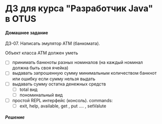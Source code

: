 ﻿# ДЗ для курса "Разработчик Java" в OTUS


#### Домашнее задание

ДЗ-07. Написать эмулятор АТМ (банкомата).

Объект класса АТМ должен уметь
- [ ] принимать банкноты разных номиналов (на каждый номинал должна быть своя ячейка)
- [ ] выдавать запрошенную сумму минимальным количеством банкнот или ошибку если сумму нельзя выдать
- [ ] выдавать сумму остатка денежных средств 
  - [ ] total вид
  - [ ] пономинальный вид

- [ ] простой REPL интерфейс (консоль). 
  commands:
  - [ ] exit, help, available, get <sum>, put <nominal> <piece> <nominal> <piece> <nominal> <piece> .... , setValute <abbr>

##### Решение